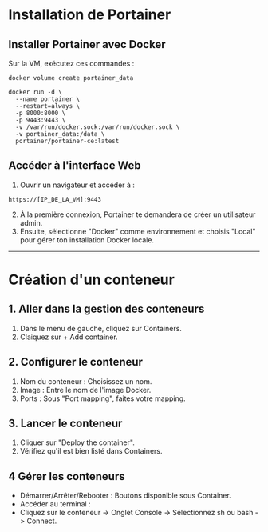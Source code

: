 # Installation de Portainer
## Installer Portainer avec Docker
Sur la VM, exécutez ces commandes : 
```
docker volume create portainer_data

docker run -d \
  --name portainer \
  --restart=always \
  -p 8000:8000 \
  -p 9443:9443 \
  -v /var/run/docker.sock:/var/run/docker.sock \
  -v portainer_data:/data \
  portainer/portainer-ce:latest
```
## Accéder à l'interface Web
1. Ouvrir un navigateur et accéder à :
```
https://[IP_DE_LA_VM]:9443
```
2. À la première connexion, Portainer te demandera de créer un utilisateur admin.
3. Ensuite, sélectionne "Docker" comme environnement et choisis "Local" pour gérer ton installation Docker locale.
---
# Création d'un conteneur
## 1. Aller dans la gestion des conteneurs
1. Dans le menu de gauche, cliquez sur Containers.
2. Claiquez sur + Add container.
## 2. Configurer le conteneur
1. Nom du conteneur : Choisissez un nom.
2. Image : Entre le nom de l'image Docker.
3. Ports : Sous "Port mapping", faites votre mapping.
## 3. Lancer le conteneur
1. Cliquer sur "Deploy the container".
2. Vérifiez qu'il est bien listé dans Containers.
## 4 Gérer les conteneurs
 - Démarrer/Arrêter/Rebooter : Boutons disponible sous Container.
 - Accéder au terminal : 
  - Cliquez sur le conteneur -> Onglet Console -> Sélectionnez sh ou bash -> Connect.

